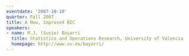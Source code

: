 ```yaml
---
eventdate: '2007-10-10'
quarter: Fall 2007
title: A New, Improved BIC
speakers:
- name: M.J. (Susie) Bayarri
  title: Statistics and Operations Research, University of Valencia
  homepage: http://www.uv.es/bayarri/
---
```

